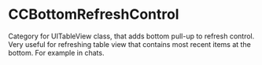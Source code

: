 CCBottomRefreshControl
======================

Category for UITableView class, that adds bottom pull-up to refresh control. Very useful for refreshing table view that contains most recent items at the bottom. For example in chats.
